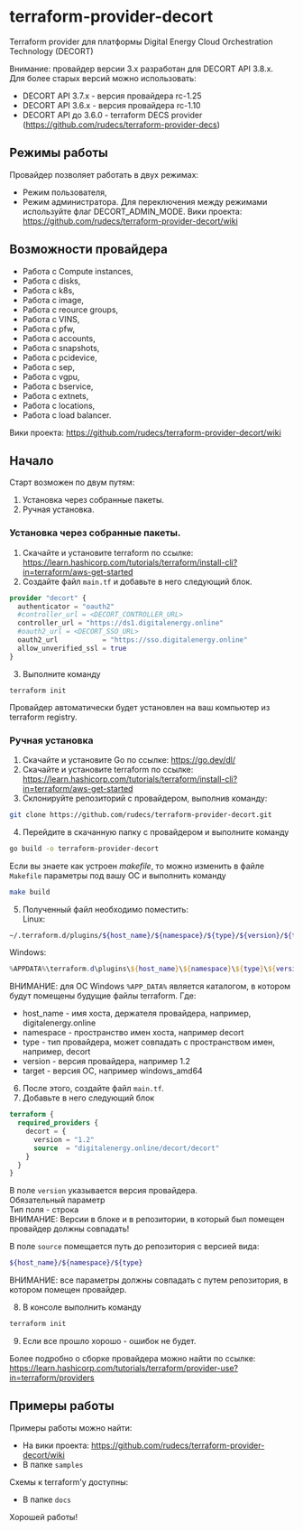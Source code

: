 # terraform-provider-decort

Terraform provider для платформы Digital Energy Cloud Orchestration Technology (DECORT)

Внимание: провайдер версии 3.x разработан для DECORT API 3.8.x.  
Для более старых версий можно использовать:

- DECORT API 3.7.x - версия провайдера rc-1.25
- DECORT API 3.6.x - версия провайдера rc-1.10
- DECORT API до 3.6.0 - terraform DECS provider (https://github.com/rudecs/terraform-provider-decs)

## Режимы работы

Провайдер позволяет работать в двух режимах:

- Режим пользователя,
- Режим администратора.
  Для переключения между режимами используйте флаг DECORT_ADMIN_MODE.
  Вики проекта: https://github.com/rudecs/terraform-provider-decort/wiki

## Возможности провайдера

- Работа с Compute instances,
- Работа с disks,
- Работа с k8s,
- Работа с image,
- Работа с reource groups,
- Работа с VINS,
- Работа с pfw,
- Работа с accounts,
- Работа с snapshots,
- Работа с pcidevice,
- Работа с sep,
- Работа с vgpu,
- Работа с bservice,
- Работа с extnets,
- Работа с locations,
- Работа с load balancer.

Вики проекта: https://github.com/rudecs/terraform-provider-decort/wiki

## Начало

Старт возможен по двум путям:

1. Установка через собранные пакеты.
2. Ручная установка.

### Установка через собранные пакеты.

1. Скачайте и установите terraform по ссылке: https://learn.hashicorp.com/tutorials/terraform/install-cli?in=terraform/aws-get-started
2. Создайте файл `main.tf` и добавьте в него следующий блок.

```terraform
provider "decort" {
  authenticator = "oauth2"
  #controller_url = <DECORT_CONTROLLER_URL>
  controller_url = "https://ds1.digitalenergy.online"
  #oauth2_url = <DECORT_SSO_URL>
  oauth2_url           = "https://sso.digitalenergy.online"
  allow_unverified_ssl = true
}
```

3. Выполните команду

```
terraform init
```

Провайдер автоматически будет установлен на ваш компьютер из terraform registry.

### Ручная установка

1. Скачайте и установите Go по ссылке: https://go.dev/dl/
2. Скачайте и установите terraform по ссылке: https://learn.hashicorp.com/tutorials/terraform/install-cli?in=terraform/aws-get-started
3. Склонируйте репозиторий с провайдером, выполнив команду:

```bash
git clone https://github.com/rudecs/terraform-provider-decort.git
```

4. Перейдите в скачанную папку с провайдером и выполните команду

```bash
go build -o terraform-provider-decort
```

Если вы знаете как устроен _makefile_, то можно изменить в файле `Makefile` параметры под вашу ОС и выполнить команду

```bash
make build
```

5. Полученный файл необходимо поместить:  
   Linux:

```bash
~/.terraform.d/plugins/${host_name}/${namespace}/${type}/${version}/${target}
```

Windows:

```powershell
%APPDATA%\terraform.d\plugins\${host_name}\${namespace}\${type}\${version}\${target}
```

ВНИМАНИЕ: для ОС Windows `%APP_DATA%` является каталогом, в котором будут помещены будущие файлы terraform.
Где:

- host_name - имя хоста, держателя провайдера, например, digitalenergy.online
- namespace - пространство имен хоста, например decort
- type - тип провайдера, может совпадать с пространством имен, например, decort
- version - версия провайдера, например 1.2
- target - версия ОС, например windows_amd64

6. После этого, создайте файл `main.tf`.
7. Добавьте в него следующий блок

```terraform
terraform {
  required_providers {
    decort = {
      version = "1.2"
      source  = "digitalenergy.online/decort/decort"
    }
  }
}
```

В поле `version` указывается версия провайдера.  
Обязательный параметр  
Тип поля - строка  
ВНИМАНИЕ: Версии в блоке и в репозитории, в который был помещен провайдер должны совпадать!

В поле `source` помещается путь до репозитория с версией вида:

```bash
${host_name}/${namespace}/${type}
```

ВНИМАНИЕ: все параметры должны совпадать с путем репозитория, в котором помещен провайдер.

8. В консоле выполнить команду

```bash
terraform init
```

9. Если все прошло хорошо - ошибок не будет.

Более подробно о сборке провайдера можно найти по ссылке: https://learn.hashicorp.com/tutorials/terraform/provider-use?in=terraform/providers

## Примеры работы

Примеры работы можно найти:

- На вики проекта: https://github.com/rudecs/terraform-provider-decort/wiki
- В папке `samples`

Схемы к terraform'у доступны:

- В папке `docs`

Хорошей работы!
